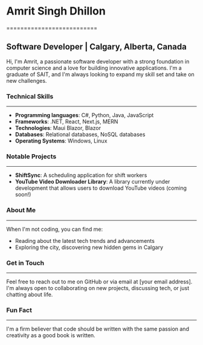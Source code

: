 # Amrit Singh Dhillon
==========================

## Software Developer | Calgary, Alberta, Canada

Hi, I'm Amrit, a passionate software developer with a strong foundation in computer science and a love for building innovative applications. I'm a graduate of SAIT, and I'm always looking to expand my skill set and take on new challenges.

### Technical Skills
--------------------

* **Programming languages**: C#, Python, Java, JavaScript
* **Frameworks**: .NET, React, Next.js, MERN
* **Technologies**: Maui Blazor, Blazor
* **Databases**: Relational databases, NoSQL databases
* **Operating Systems**: Windows, Linux

### Notable Projects
-------------------

* **ShiftSync**: A scheduling application for shift workers
* **YouTube Video Downloader Library**: A library currently under development that allows users to download YouTube videos (coming soon!)

### About Me
-------------

When I'm not coding, you can find me:

* Reading about the latest tech trends and advancements
* Exploring the city, discovering new hidden gems in Calgary

### Get in Touch
----------------

Feel free to reach out to me on GitHub or via email at [your email address]. I'm always open to collaborating on new projects, discussing tech, or just chatting about life.

### Fun Fact
-------------

I'm a firm believer that code should be written with the same passion and creativity as a good book is written.
